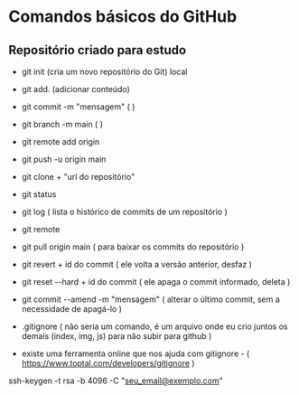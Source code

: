 # Comandos básicos do GitHub

## Repositório criado para estudo 

- git init (cria um novo repositório do Git) local
- git add. (adicionar conteúdo)
- git commit -m "mensagem" ( )
- git branch -m main (   )
- git remote add origin 
- git push -u origin main

- git clone + "url do repositório"
- git status
- git log ( lista o histórico de commits de um repositório )
- git remote
- git pull origin main ( para baixar os commits do repositório )
- git revert + id do commit ( ele volta a versão anterior, desfaz )
- git reset --hard + id do commit ( ele apaga o commit informado, deleta )
- git commit --amend -m "mensagem" ( alterar o último commit, sem a necessidade de apagá-lo )
- .gitignore ( não seria um comando, é um arquivo onde eu crio juntos os demais (index, img, js) para não subir para github ) 

* existe uma ferramenta online que nos ajuda com gitignore - ( https://www.toptal.com/developers/gitignore )



 ssh-keygen -t rsa -b 4096 -C "seu_email@exemplo.com"

